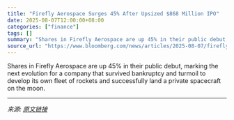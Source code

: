 ```yaml
---
title: "Firefly Aerospace Surges 45% After Upsized $868 Million IPO"
date: 2025-08-07T12:00:00+08:00
categories: ["finance"]
tags: []
summary: "Shares in Firefly Aerospace are up 45% in their public debut, marking the next evolution for a company that survived bankruptcy and turmoil to develop its own fleet of rockets and successfully land a "
source_url: "https://www.bloomberg.com/news/articles/2025-08-07/firefly-aerospace-to-go-public-after-navigating-tumultuous-path"
---
```


Shares in Firefly Aerospace are up 45% in their public debut, marking the next evolution for a company that survived bankruptcy and turmoil to develop its own fleet of rockets and successfully land a private spacecraft on the moon.

---

*来源: [原文链接](https://www.bloomberg.com/news/articles/2025-08-07/firefly-aerospace-to-go-public-after-navigating-tumultuous-path)*
